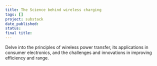 ```yaml
---
title: The Science behind wireless charging
tags: []
project: substack
date_published: 
status: 
final title:
---
```

Delve into the principles of wireless power transfer, its applications in consumer electronics, and the challenges and innovations in improving efficiency and range.